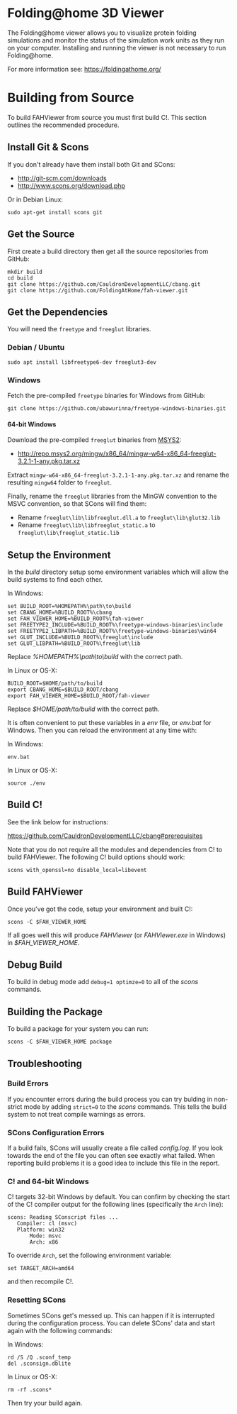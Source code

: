 Folding@home 3D Viewer
=========

The Folding@home viewer allows you to visualize protein folding simulations
and monitor the status of the simulation work units as they run on your
computer.  Installing and running the viewer is not necessary to run
Folding@home.

For more information see: https://foldingathome.org/

# Building from Source
To build FAHViewer from source you must first build C!.  This section outlines
the recommended procedure.

## Install Git & Scons
If you don't already have them install both Git and SCons:

 - http://git-scm.com/downloads
 - http://www.scons.org/download.php

Or in Debian Linux:

    sudo apt-get install scons git

## Get the Source
First create a build directory then get all the source repositories from GitHub:

    mkdir build
    cd build
    git clone https://github.com/CauldronDevelopmentLLC/cbang.git
    git clone https://github.com/FoldingAtHome/fah-viewer.git

## Get the Dependencies

You will need the `freetype` and `freeglut` libraries.

### Debian / Ubuntu

    sudo apt install libfreetype6-dev freeglut3-dev

### Windows

Fetch the pre-compiled `freetype` binaries for Windows from GitHub:

    git clone https://github.com/ubawurinna/freetype-windows-binaries.git

#### 64-bit Windows

Download the pre-compiled `freeglut` binaries from
[MSYS2](https://packages.msys2.org/package/mingw-w64-x86_64-freeglut):

- http://repo.msys2.org/mingw/x86_64/mingw-w64-x86_64-freeglut-3.2.1-1-any.pkg.tar.xz

Extract `mingw-w64-x86_64-freeglut-3.2.1-1-any.pkg.tar.xz` and rename the
resulting `mingw64` folder to `freeglut`.

Finally, rename the `freeglut` libraries from the MinGW convention to the MSVC
convention, so that SCons will find them:

- Rename `freeglut\lib\libfreeglut.dll.a` to `freeglut\lib\glut32.lib`
- Rename `freeglut\lib\libfreeglut_static.a` to `freeglut\lib\freeglut_static.lib`

## Setup the Environment
In the *build* directory setup some environment variables which will allow
the build systems to find each other.

In Windows:

    set BUILD_ROOT=%HOMEPATH%\path\to\build
    set CBANG_HOME=%BUILD_ROOT%\cbang
    set FAH_VIEWER_HOME=%BUILD_ROOT%\fah-viewer
    set FREETYPE2_INCLUDE=%BUILD_ROOT%\freetype-windows-binaries\include
    set FREETYPE2_LIBPATH=%BUILD_ROOT%\freetype-windows-binaries\win64
    set GLUT_INCLUDE=%BUILD_ROOT%\freeglut\include
    set GLUT_LIBPATH=%BUILD_ROOT%\freeglut\lib

Replace *%HOMEPATH%\path\to\build* with the correct path.

In Linux or OS-X:

    BUILD_ROOT=$HOME/path/to/build
    export CBANG_HOME=$BUILD_ROOT/cbang
    export FAH_VIEWER_HOME=$BUILD_ROOT/fah-viewer

Replace *$HOME/path/to/build* with the correct path.

It is often convenient to put these variables in a *env* file, or *env.bat* for
Windows.  Then you can reload the environment at any time with:

In Windows:

    env.bat

In Linux or OS-X:

    source ./env

## Build C!
See the link below for instructions:

  https://github.com/CauldronDevelopmentLLC/cbang#prerequisites

Note that you do not require all the modules and dependencies from C! to build
FAHViewer. The following C! build options should work:

    scons with_openssl=no disable_local=libevent

## Build FAHViewer
Once you've got the code, setup your environment and built C!:

    scons -C $FAH_VIEWER_HOME

If all goes well this will produce *FAHViewer* (or *FAHViewer.exe* in Windows)
in *$FAH_VIEWER_HOME*.

## Debug Build
To build in debug mode add `debug=1 optimze=0` to all of the *scons* commands.

## Building the Package
To build a package for your system you can run:

    scons -C $FAH_VIEWER_HOME package

## Troubleshooting
### Build Errors
If you encounter errors during the build process you can try bulding in
non-strict mode by adding `strict=0` to the *scons* commands.  This tells
the build system to not treat compile warnings as errors.

### SCons Configuration Errors
If a build fails, SCons will usually create a file called *config.log*.  If you
look towards the end of the file you can often see exactly what failed.  When
reporting build problems it is a good idea to include this file in the report.

### C! and 64-bit Windows
C! targets 32-bit Windows by default. You can confirm by checking the start of
the C! compiler output for the following lines (specifically the `Arch` line):

    scons: Reading SConscript files ...
       Compiler: cl (msvc)
       Platform: win32
           Mode: msvc
           Arch: x86

To override `Arch`, set the following environment variable:

    set TARGET_ARCH=amd64

and then recompile C!.

### Resetting SCons
Sometimes SCons get's messed up.  This can happen if it is interrupted during
the configuration process.  You can delete SCons' data and start again with
the following commands:

In Windows:

    rd /S /Q .sconf_temp
    del .sconsign.dblite

In Linux or OS-X:

    rm -rf .scons*

Then try your build again.
